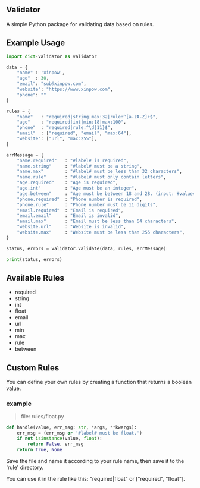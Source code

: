 ## Validator

A simple Python package for validating data based on rules.

## Example Usage

```python
import dict-validator as validator

data = {
    "name" : 'xinpow',
    "age"  : 30,
    "email": "sub@xinpow.com",
    "website": "https://www.xinpow.com",
    "phone": ""
}

rules = {
    "name"   : "required|string|max:32|rule:^[a-zA-Z]+$",
    "age"    : "required|int|min:18|max:100",
    "phone"  : "required|rule:^\d{11}$",
    "email"  : ["required", "email", "max:64"],
    "website": ["url", "max:255"],
}

errMessage = {
    "name.required"   : "#label# is required",
    "name.string"     : "#label# must be a string",
    "name.max"        : "#label# must be less than 32 characters",
    "name.rule"       : "#label# must only contain letters",
    "age.required"    : "Age is required",
    "age.int"         : "Age must be an integer",
    "age.between"     : "Age must be between 18 and 28. (input: #value#)",
    "phone.required"  : "Phone number is required",
    "phone.rule"      : "Phone number must be 11 digits",
    "email.required"  : "Email is required",
    "email.email"     : "Email is invalid",
    "email.max"       : "Email must be less than 64 characters",
    "website.url"     : "Website is invalid",
    "website.max"     : "Website must be less than 255 characters",
}

status, errors = validator.validate(data, rules, errMessage)

print(status, errors)
```

## Available Rules

- required
- string
- int
- float
- email
- url
- min
- max
- rule
- between

## Custom Rules

You can define your own rules by creating a function that returns a boolean value.

### example
> file: rules/float.py
```python
def handle(value, err_msg: str, *args, **kwargs):
    err_msg = (err_msg or '#label# must be float.')
    if not isinstance(value, float):
        return False, err_msg
    return True, None
```
Save the file and name it according to your rule name, then save it to the 'rule' directory.

You can use it in the rule like this: "required|float" or ["required", "float"].
